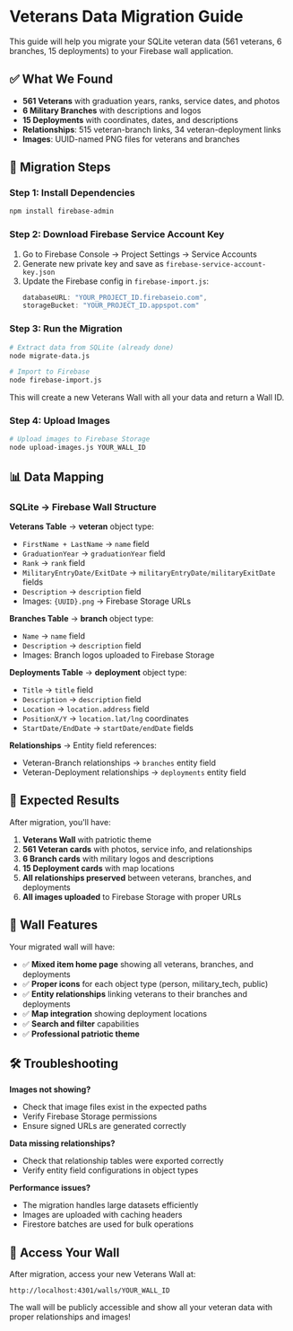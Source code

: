 # Veterans Data Migration Guide

This guide will help you migrate your SQLite veteran data (561 veterans, 6 branches, 15 deployments) to your Firebase wall application.

## ✅ What We Found
- **561 Veterans** with graduation years, ranks, service dates, and photos
- **6 Military Branches** with descriptions and logos  
- **15 Deployments** with coordinates, dates, and descriptions
- **Relationships**: 515 veteran-branch links, 34 veteran-deployment links
- **Images**: UUID-named PNG files for veterans and branches

## 🚀 Migration Steps

### Step 1: Install Dependencies
```bash
npm install firebase-admin
```

### Step 2: Download Firebase Service Account Key
1. Go to Firebase Console → Project Settings → Service Accounts
2. Generate new private key and save as `firebase-service-account-key.json`
3. Update the Firebase config in `firebase-import.js`:
   ```javascript
   databaseURL: "YOUR_PROJECT_ID.firebaseio.com",
   storageBucket: "YOUR_PROJECT_ID.appspot.com"
   ```

### Step 3: Run the Migration
```bash
# Extract data from SQLite (already done)
node migrate-data.js

# Import to Firebase
node firebase-import.js
```

This will create a new Veterans Wall with all your data and return a Wall ID.

### Step 4: Upload Images
```bash
# Upload images to Firebase Storage
node upload-images.js YOUR_WALL_ID
```

## 📊 Data Mapping

### SQLite → Firebase Wall Structure

**Veterans Table** → **veteran** object type:
- `FirstName + LastName` → `name` field
- `GraduationYear` → `graduationYear` field  
- `Rank` → `rank` field
- `MilitaryEntryDate/ExitDate` → `militaryEntryDate/militaryExitDate` fields
- `Description` → `description` field
- Images: `{UUID}.png` → Firebase Storage URLs

**Branches Table** → **branch** object type:
- `Name` → `name` field
- `Description` → `description` field
- Images: Branch logos uploaded to Firebase Storage

**Deployments Table** → **deployment** object type:
- `Title` → `title` field
- `Description` → `description` field
- `Location` → `location.address` field
- `PositionX/Y` → `location.lat/lng` coordinates
- `StartDate/EndDate` → `startDate/endDate` fields

**Relationships** → Entity field references:
- Veteran-Branch relationships → `branches` entity field
- Veteran-Deployment relationships → `deployments` entity field

## 🎯 Expected Results

After migration, you'll have:

1. **Veterans Wall** with patriotic theme
2. **561 Veteran cards** with photos, service info, and relationships
3. **6 Branch cards** with military logos and descriptions  
4. **15 Deployment cards** with map locations
5. **All relationships preserved** between veterans, branches, and deployments
6. **All images uploaded** to Firebase Storage with proper URLs

## 🔗 Wall Features

Your migrated wall will have:
- ✅ **Mixed item home page** showing all veterans, branches, and deployments
- ✅ **Proper icons** for each object type (person, military_tech, public)
- ✅ **Entity relationships** linking veterans to their branches and deployments
- ✅ **Map integration** showing deployment locations
- ✅ **Search and filter** capabilities
- ✅ **Professional patriotic theme**

## 🛠️ Troubleshooting

**Images not showing?**
- Check that image files exist in the expected paths
- Verify Firebase Storage permissions
- Ensure signed URLs are generated correctly

**Data missing relationships?**
- Check that relationship tables were exported correctly
- Verify entity field configurations in object types

**Performance issues?**
- The migration handles large datasets efficiently
- Images are uploaded with caching headers
- Firestore batches are used for bulk operations

## 📱 Access Your Wall

After migration, access your new Veterans Wall at:
```
http://localhost:4301/walls/YOUR_WALL_ID
```

The wall will be publicly accessible and show all your veteran data with proper relationships and images!